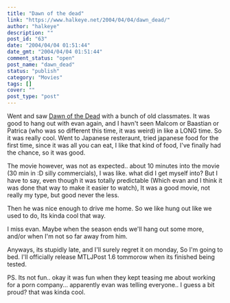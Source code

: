 ```yaml
---
title: "Dawn of the dead"
link: "https://www.halkeye.net/2004/04/04/dawn_dead/"
author: "halkeye"
description: ""
post_id: "63"
date: "2004/04/04 01:51:44"
date_gmt: "2004/04/04 01:51:44"
comment_status: "open"
post_name: "dawn_dead"
status: "publish"
category: "Movies"
tags: []
cover: ""
post_type: "post"
---
```


Went and saw [Dawn of the Dead](http://www.dawnofthedeadmovie.net/) with a bunch of old classmates. It was good to hang out with evan again, and I havn't seen Malcom or Baastian or Patrica (who was so different this time, it was weird) in like a LONG time. So it was really cool. Went to Japanese resteraunt, tried japanese food for the first time, since it was all you can eat, I like that kind of food, I've finally had the chance, so it was good.

The movie however, was not as expected.. about 10 minutes into the movie (30 min in :D silly commercials), I was like. what did I get myself into? But I have to say, even though it was totally predictable (Which evan and I think it was done that way to make it easier to watch), It was a good movie, not really my type, but good never the less.

Then he was nice enough to drive me home. So we like hung out like we used to do, Its kinda cool that way.

I miss evan. Maybe when the season ends we'll hang out some more, and/or when I'm not so far away from him.

Anyways, its stupidly late, and I'll surely regret it on monday, So I'm going to bed. I'll officially release MTLJPost 1.6 tommorow when its finished being tested.

PS. Its not fun.. okay it was fun when they kept teasing me about working for a porn company... apparently evan was telling everyone.. I guess a bit proud? that was kinda cool.